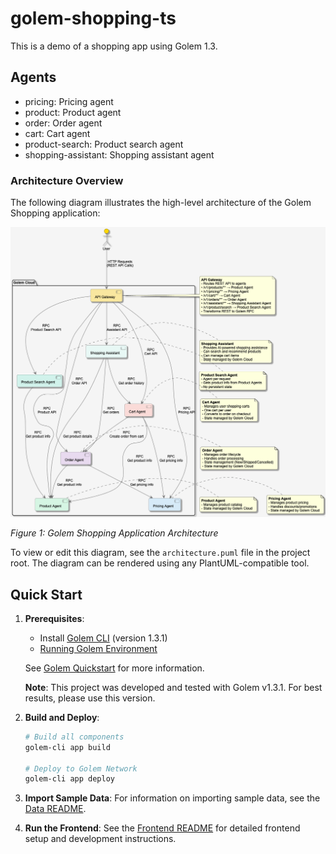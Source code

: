 # golem-shopping-ts

This is a demo of a shopping app using Golem 1.3.

## Agents

- pricing: Pricing agent
- product: Product agent
- order: Order agent
- cart: Cart agent
- product-search: Product search agent
- shopping-assistant: Shopping assistant agent


### Architecture Overview

The following diagram illustrates the high-level architecture of the Golem Shopping application:

![Golem Shopping Architecture](architecture.png)

*Figure 1: Golem Shopping Application Architecture*

To view or edit this diagram, see the `architecture.puml` file in the project root. The diagram can be rendered using any PlantUML-compatible tool.


## Quick Start

1. **Prerequisites**:
    - Install [Golem CLI](https://learn.golem.cloud/cli) (version 1.3.1)
    - [Running Golem Environment](https://learn.golem.cloud/quickstart#running-golem)

   See [Golem Quickstart](https://learn.golem.cloud/quickstart) for more information.

   **Note**: This project was developed and tested with Golem v1.3.1. For best results, please use this version.


2. **Build and Deploy**:
   ```bash
   # Build all components
   golem-cli app build
   
   # Deploy to Golem Network
   golem-cli app deploy
   ```

3. **Import Sample Data**:
   For information on importing sample data, see the [Data README](./data/README.md).

4. **Run the Frontend**:
   See the [Frontend README](./frontend/README.md) for detailed frontend setup and development instructions.
